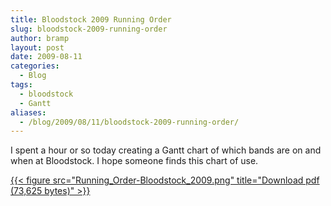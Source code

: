 ```yaml
---
title: Bloodstock 2009 Running Order
slug: bloodstock-2009-running-order
author: bramp
layout: post
date: 2009-08-11
categories:
  - Blog
tags:
  - bloodstock
  - Gantt
aliases:
  - /blog/2009/08/11/bloodstock-2009-running-order/
---
```

I spent a hour or so today creating a Gantt chart of which bands are on and when at Bloodstock. I hope someone finds this chart of use.

[{{< figure src="Running_Order-Bloodstock_2009.png" title="Download pdf (73,625 bytes)" >}}][1]

 [1]: Running_Order-Bloodstock_2009.pdf
 